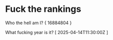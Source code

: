 # Fuck the rankings

Who the hell am I?
{ 16884804 }

What fucking year is it?
[ 2025-04-14T11:30:00Z ]
